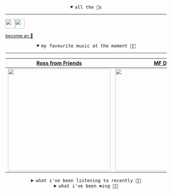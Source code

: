<details open>

<summary align="center"><samp>all the 🥚s</samp></summary>
<hr />

<a href="https://github.com/pvinis"><img src="https://avatars.githubusercontent.com/u/100233?s=90&v=4" width="30" height="30" /><a href="https://github.com/maxPugh"><img src="https://avatars.githubusercontent.com/u/46350013?s=90&u=52a601eaa2d272b35477d096fe782ebf0a8a1f68&v=4" width="30" height="30" />

<samp><a href="https://github.com/bitttttten/bitttttten/stargazers">become an 🥚</a></samp>

</details>

<details open>

<summary align="center"><samp>my favourite music at the moment 🎵🎶</samp></summary>
<hr />

<!-- toc -->

| [Ross from Friends](https://open.spotify.com/artist/1Ma3pJzPIrAyYPNRkp3SUF)                                                                                      | [MF DOOM](https://open.spotify.com/artist/2pAWfrd7WFF3XhVt9GooDL)                                                                                                | [Four Tet](https://open.spotify.com/artist/7Eu1txygG6nJttLHbZdQOh)                                                                                               | [LUMP](https://open.spotify.com/artist/4gQsGkfdB4uVrNBqo4MhmI)                                                                                                   |
| ---------------------------------------------------------------------------------------------------------------------------------------------------------------- | ---------------------------------------------------------------------------------------------------------------------------------------------------------------- | ---------------------------------------------------------------------------------------------------------------------------------------------------------------- | ---------------------------------------------------------------------------------------------------------------------------------------------------------------- |
| [<img src="https://i.scdn.co/image/ab6761610000e5eb220be919258c7391c5c0727b" width="320" height="auto">](https://open.spotify.com/artist/1Ma3pJzPIrAyYPNRkp3SUF) | [<img src="https://i.scdn.co/image/ab6761610000e5eb3e9a6caa41a80b9238a49784" width="320" height="auto">](https://open.spotify.com/artist/2pAWfrd7WFF3XhVt9GooDL) | [<img src="https://i.scdn.co/image/ab6761610000e5eb84e29d09b4917bec2700a0d7" width="320" height="auto">](https://open.spotify.com/artist/7Eu1txygG6nJttLHbZdQOh) | [<img src="https://i.scdn.co/image/ab6761610000e5eb9e412ed392a80791bbceecfd" width="320" height="auto">](https://open.spotify.com/artist/4gQsGkfdB4uVrNBqo4MhmI) |

<!-- tocstop -->

</details>

<details>

<summary align="center"><samp>what i've been listening to recently 🎵🎶</samp></summary>
<hr />

<!-- toc -->

| [Go with the Flow<br />MF DOOM](https://open.spotify.com/track/1Ulk1RYwszH5PliccyN5pF)                                                                          | [Jello on my Mind<br />Half Moon Run](https://open.spotify.com/track/7fSUjkp1NRfc9YhqKo1fil)                                                                    | [Calm Down<br />Barney Artist](https://open.spotify.com/track/4lm5J9B6o96bx6SI5riNMQ)                                                                           | [sangria<br />easy life, Arlo Parks](https://open.spotify.com/track/79tTcoeAq2Dt2qlH3CHm3m)                                                                     |
| --------------------------------------------------------------------------------------------------------------------------------------------------------------- | --------------------------------------------------------------------------------------------------------------------------------------------------------------- | --------------------------------------------------------------------------------------------------------------------------------------------------------------- | --------------------------------------------------------------------------------------------------------------------------------------------------------------- |
| [<img src="https://i.scdn.co/image/ab6761610000e5eb3e9a6caa41a80b9238a49784" width="320" height="auto">](https://open.spotify.com/track/1Ulk1RYwszH5PliccyN5pF) | [<img src="https://i.scdn.co/image/ab6761610000e5eb7296471f41f27a5c4fec2de7" width="320" height="auto">](https://open.spotify.com/track/7fSUjkp1NRfc9YhqKo1fil) | [<img src="https://i.scdn.co/image/ab6761610000e5eb84fc6622fd2bbaf26c52aee8" width="320" height="auto">](https://open.spotify.com/track/4lm5J9B6o96bx6SI5riNMQ) | [<img src="https://i.scdn.co/image/ab6761610000e5eb334fa8b88112c236cc04dd83" width="320" height="auto">](https://open.spotify.com/track/79tTcoeAq2Dt2qlH3CHm3m) |

<!-- tocstop -->

</details>

<details>

<summary align="center"><samp>what i've been ❤️ing 🎵🎶</samp></summary>
<hr />

<!-- toc -->

| [Luv (sic)<br />Nujabes](https://open.spotify.com/album/4oT4YRVe43ESrT9rx2LKCM)                                                                                 | [Adkrog<br />QUINQUIS](https://open.spotify.com/album/5RhEQC5P2yUwkSboIgMYrC)                                                                                   | [Seventeen<br />Sharon Van Etten](https://open.spotify.com/album/4bfvR9TMwCm2tzXpboLH3t)                                                                        | [So Hot You're Hurting My Feel…<br />Caroline Polachek](https://open.spotify.com/album/4ClyeVlAKJJViIyfVW0yQD)                                                  |
| --------------------------------------------------------------------------------------------------------------------------------------------------------------- | --------------------------------------------------------------------------------------------------------------------------------------------------------------- | --------------------------------------------------------------------------------------------------------------------------------------------------------------- | --------------------------------------------------------------------------------------------------------------------------------------------------------------- |
| [<img src="https://i.scdn.co/image/ab67616d0000b2731a1ba7785a4b91c8aee7a79c" width="320" height="auto">](https://open.spotify.com/album/4oT4YRVe43ESrT9rx2LKCM) | [<img src="https://i.scdn.co/image/ab67616d0000b273f9d6bea1247c52993e67e150" width="320" height="auto">](https://open.spotify.com/album/5RhEQC5P2yUwkSboIgMYrC) | [<img src="https://i.scdn.co/image/ab67616d0000b2733ba1f72fb3bf152db4547435" width="320" height="auto">](https://open.spotify.com/album/4bfvR9TMwCm2tzXpboLH3t) | [<img src="https://i.scdn.co/image/ab67616d0000b2737d983e7bf67c2806218c2759" width="320" height="auto">](https://open.spotify.com/album/4ClyeVlAKJJViIyfVW0yQD) |

<!-- tocstop -->

</details>
